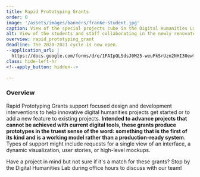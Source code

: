 ```yaml
---
title: Rapid Prototyping Grants
order: 0
image: '/assets/images/banners/franke-student.jpg'
caption: View of the special projects cube in the Digital Humanities Laboratory. Photo by Mara Lavitt.
alt: View of the students and staff collaborating in the newly renovated Franke Family Digital Humanities Laboratory.
overview: rapid_prototyping_grant
deadline: The 2020-2021 cycle is now open.
--application_url: |
  https://docs.google.com/forms/d/e/1FAIpQLSdsJ0M25-weuPkSrUzn2NHI30ewtov7VE10cp-nRFrfcEwLNw/viewform?usp=sf_link
class: hide-left-hr
<!--apply_button: hidden-->

---
```


### Overview

Rapid Prototyping Grants support focused design and development interventions to help innovative digital humanities projects get started or to add a new feature to existing projects. <strong>Intended to advance projects that cannot be achieved with current digital tools, these grants produce prototypes in the truest sense of the word: something that is the first of its kind and is a working model rather than a production-ready system</strong>. Types of support might include requests for a single view of an interface, a dynamic visualization, user stories, or high-level mockups.

Have a project in mind but not sure if it's a match for these grants? Stop by the Digital Humanities Lab during office hours to discuss with our team!
